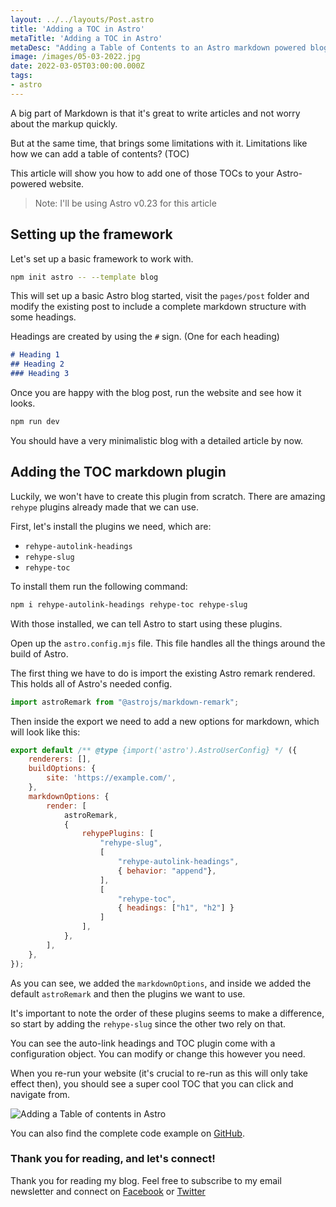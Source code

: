 ```yaml
---
layout: ../../layouts/Post.astro
title: 'Adding a TOC in Astro'
metaTitle: 'Adding a TOC in Astro'
metaDesc: "Adding a Table of Contents to an Astro markdown powered blog"
image: /images/05-03-2022.jpg
date: 2022-03-05T03:00:00.000Z
tags:
- astro
---
```

A big part of Markdown is that it's great to write articles and not worry about the markup quickly.

But at the same time, that brings some limitations with it.
Limitations like how we can add a table of contents? (TOC)

This article will show you how to add one of those TOCs to your Astro-powered website.

> Note: I'll be using Astro v0.23 for this article

## Setting up the framework

Let's set up a basic framework to work with.

```bash
npm init astro -- --template blog
```

This will set up a basic Astro blog started, visit the `pages/post` folder and modify the existing post to include a complete markdown structure with some headings.

Headings are created by using the `#` sign. (One for each heading)

```md
# Heading 1
## Heading 2
### Heading 3
```

Once you are happy with the blog post, run the website and see how it looks.

```bash
npm run dev
```

You should have a very minimalistic blog with a detailed article by now.

## Adding the TOC markdown plugin

Luckily, we won't have to create this plugin from scratch.
There are amazing `rehype` plugins already made that we can use.

First, let's install the plugins we need, which are:

- `rehype-autolink-headings`
- `rehype-slug`
- `rehype-toc`

To install them run the following command:

```bash
npm i rehype-autolink-headings rehype-toc rehype-slug
``` 

With those installed, we can tell Astro to start using these plugins.

Open up the `astro.config.mjs` file. This file handles all the things around the build of Astro.

The first thing we have to do is import the existing Astro remark rendered. This holds all of Astro's needed config.

```js
import astroRemark from "@astrojs/markdown-remark";
```

Then inside the export we need to add a new options for markdown, which will look like this:

```js
export default /** @type {import('astro').AstroUserConfig} */ ({
	renderers: [],
	buildOptions: {
		site: 'https://example.com/',
	},
	markdownOptions: {
		render: [
			astroRemark,
			{
				rehypePlugins: [
					"rehype-slug",
					[
						"rehype-autolink-headings",
						{ behavior: "append"},
					],
					[
						"rehype-toc",
						{ headings: ["h1", "h2"] }
					]
				],
			},
		],
	},
});
```

As you can see, we added the `markdownOptions`, and inside we added the default `astroRemark` and then the plugins we want to use.

It's important to note the order of these plugins seems to make a difference, so start by adding the `rehype-slug` since the other two rely on that.

You can see the auto-link headings and TOC plugin come with a configuration object. You can modify or change this however you need.

When you re-run your website (it's crucial to re-run as this will only take effect then), you should see a super cool TOC that you can click and navigate from.

![Adding a Table of contents in Astro](https://cdn.hashnode.com/res/hashnode/image/upload/v1645680568141/6UNjnkoEV.gif)
<!--<video autoplay loop muted playsinline>
  <source src="https://res.cloudinary.com/daily-dev-tips/video/upload/v1645680567/astro-toc_sgvlun.webm" type="video/webm" />
  <source src="https://res.cloudinary.com/daily-dev-tips/video/upload/v1645680566/astro-toc_oqrhuc.mp4" type="video/mp4" />
</video>-->

You can also find the complete code example on [GitHub](https://github.com/rebelchris/astro-toc).

### Thank you for reading, and let's connect!

Thank you for reading my blog. Feel free to subscribe to my email newsletter and connect on [Facebook](https://www.facebook.com/DailyDevTipsBlog) or [Twitter](https://twitter.com/DailyDevTips1)
